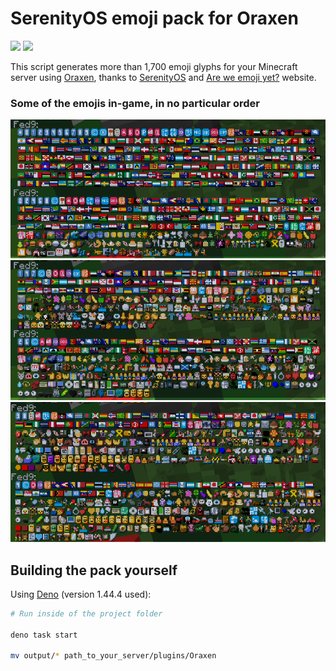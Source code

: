 # SerenityOS emoji pack for Oraxen

[<img src="https://img.shields.io/github/downloads/ploxxxy/serenity-emojis/latest/Oraxen.zip">](https://github.com/ploxxxy/serenity-emojis/releases/latest) [<img src="https://img.shields.io/badge/View_all_emojis-8A2BE2">](https://emoji.serenityos.net/)

This script generates more than 1,700 emoji glyphs for your Minecraft server using [Oraxen](https://www.spigotmc.org/resources/%E2%98%84%EF%B8%8F-oraxen-custom-items-blocks-emotes-furniture-resourcepack-and-gui-1-18-1-21.72448/), thanks to [SerenityOS](https://serenityos.org/) and [Are we emoji yet?](https://emoji.serenityos.net/) website.

### Some of the emojis in-game, in no particular order
![alt text](images/image.png)
![alt text](images/image-1.png)
![alt text](images/image-2.png)

## Building the pack yourself
Using [Deno](https://docs.deno.com/runtime/manual#install-deno) (version 1.44.4 used):
```sh
# Run inside of the project folder

deno task start

mv output/* path_to_your_server/plugins/Oraxen
```
